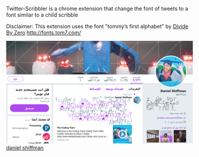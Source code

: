 Twitter-Scribbler
is a chrome extension that change the font of tweets to a font similar to a child scribble

Disclaimer:
This extension uses the font "tommy’s first alphabet" by [Divide By Zero](https://www.dafont.com/divide-by-zero.d14) http://fonts.tom7.com/

<img src="screencapture.PNG"></img>
[daniel shiffman](https://twitter.com/shiffman)

